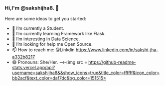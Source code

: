 ### Hi,I'm @sakshijha8. 👋

Here are some ideas to get you started:

- 🔭 I’m currently a Student.
- 🌱 I’m currently learning Framework like Flask.
- 👯 I’m interesting in Data Science.
- 🤔 I’m looking for help me Open Source.
- 📫 How to reach me: @Linkdin https://www.linkedin.com/in/sakshi-jha-a332b8217
- 😄 Pronouns: She/Her.
--><img src = https://github-readme-stats.vercel.app/api?username=sakshijha8&&show_icons=true&title_color=ffffff&icon_color=bb2acf&text_color=daf7dc&bg_color=151515>
